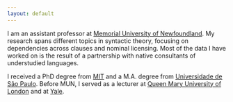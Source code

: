 ```yaml
---
layout: default
---
```


I am an assistant professor at [Memorial University of Newfoundland](https://www.mun.ca/linguistics/). My research spans different topics in syntactic theory, focusing on dependencies across clauses and nominal licensing. Most of the data I have worked on is the result of a partnership with native consultants of understudied languages.

I received a PhD degree from [MIT](https://linguistics.mit.edu/) and a M.A. degree from [Universidade de São Paulo](https://linguistica.fflch.usp.br/). Before MUN, I served as a lecturer at [Queen Mary University of London](https://www.qmul.ac.uk/sllf/linguistics/) and at [Yale](https://ling.yale.edu/).

